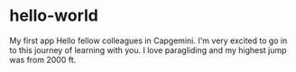 # hello-world
My first app
Hello fellow colleagues in Capgemini. I'm very excited to go in to this journey of learning with you. 
I love paragliding and my highest jump was from 2000 ft.
